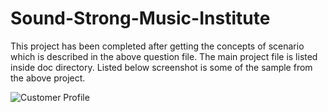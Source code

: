 # Sound-Strong-Music-Institute
This project has been completed after getting the concepts of scenario which is described in the above question file. The main project file is listed inside doc directory. Listed below screenshot is some of the sample from the above project.

![Customer Profile](https://user-images.githubusercontent.com/87683353/126780655-a4cfee74-4ffc-4392-9750-4acdfcfdc67b.png)
